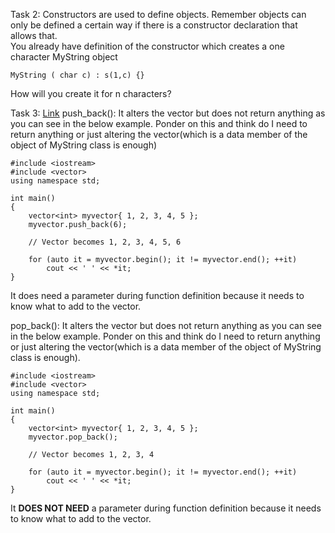 
Task 2: Constructors are used to define objects. Remember objects can only be defined a certain way if there is a constructor declaration that allows that.          
You already have definition of the constructor which creates a one character MyString object
```
MyString ( char c) : s(1,c) {}
```
How will you create it for n characters?               


Task 3: 
[Link](https://www.geeksforgeeks.org/vectorpush_back-vectorpop_back-c-stl/)
push_back(): It alters the vector but does not return anything as you can see in the below example. Ponder on this and think do I need to return anything or just altering the vector(which is a data member of the object of MyString class is enough)
```
#include <iostream>
#include <vector>
using namespace std;
  
int main()
{
    vector<int> myvector{ 1, 2, 3, 4, 5 };
    myvector.push_back(6);
  
    // Vector becomes 1, 2, 3, 4, 5, 6
  
    for (auto it = myvector.begin(); it != myvector.end(); ++it)
        cout << ' ' << *it;
}
```
It does need a parameter during function definition because it needs to know what to add to the vector.                


pop_back(): It alters the vector but does not return anything as you can see in the below example. Ponder on this and think do I need to return anything or just altering the vector(which is a data member of the object of MyString class is enough).
```
#include <iostream>
#include <vector>
using namespace std;
  
int main()
{
    vector<int> myvector{ 1, 2, 3, 4, 5 };
    myvector.pop_back();
  
    // Vector becomes 1, 2, 3, 4
  
    for (auto it = myvector.begin(); it != myvector.end(); ++it)
        cout << ' ' << *it;
}
```
It **DOES NOT NEED** a parameter during function definition because it needs to know what to add to the vector.


